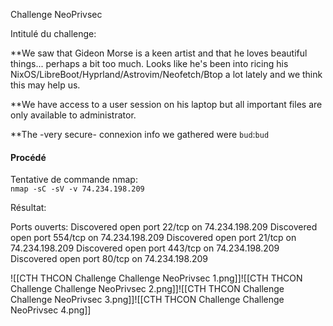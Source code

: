 
Challenge NeoPrivsec

Intitulé du challenge:

**We saw that Gideon Morse is a keen artist and that he loves beautiful things... perhaps a bit too much. Looks like he's been into ricing his NixOS/LibreBoot/Hyprland/Astrovim/Neofetch/Btop a lot lately and we think this may help us.

**We have access to a user session on his laptop but all important files are only available to administrator.

**The -very secure- connexion info we gathered were `bud`:`bud`


#### Procédé

Tentative de commande nmap:  
```nmap -sC -sV -v 74.234.198.209```

Résultat:

Ports ouverts: 
Discovered open port 22/tcp on 74.234.198.209
Discovered open port 554/tcp on 74.234.198.209
Discovered open port 21/tcp on 74.234.198.209
Discovered open port 443/tcp on 74.234.198.209
Discovered open port 80/tcp on 74.234.198.209

![[CTH THCON Challenge Challenge NeoPrivsec 1.png]]![[CTH THCON Challenge Challenge NeoPrivsec 2.png]]![[CTH THCON Challenge Challenge NeoPrivsec 3.png]]![[CTH THCON Challenge Challenge NeoPrivsec 4.png]]

